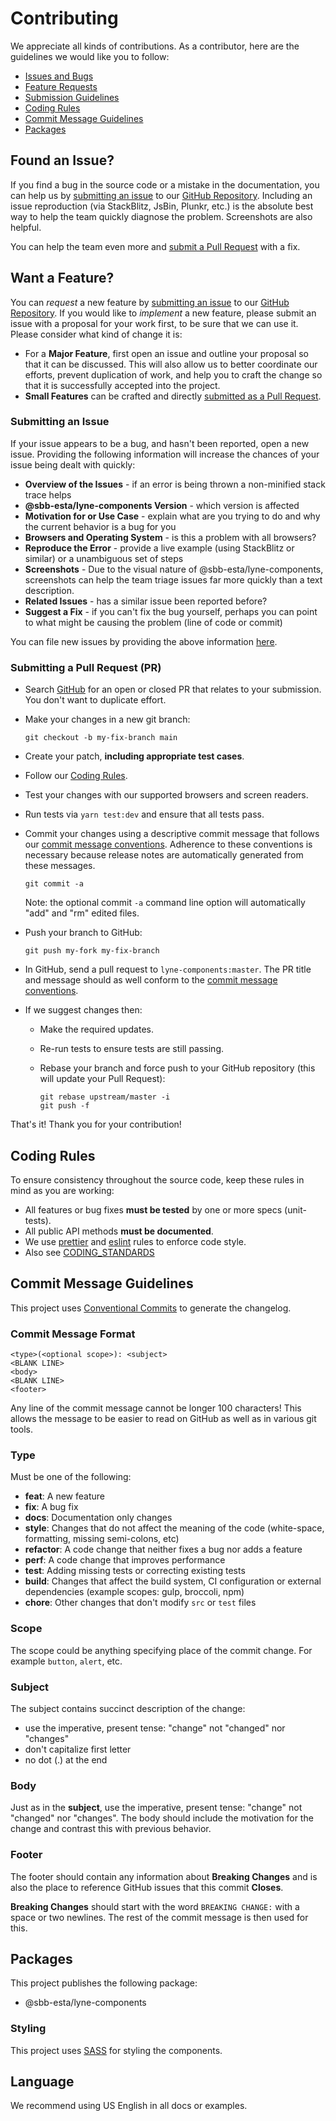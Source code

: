 # Contributing

We appreciate all kinds of contributions. As a contributor, here are the guidelines we would like you to follow:

- [Issues and Bugs](#issue)
- [Feature Requests](#feature)
- [Submission Guidelines](#submit-pr)
- [Coding Rules](#rules)
- [Commit Message Guidelines](#commit)
- [Packages](#packages)

## <a name="issue"></a> Found an Issue?

If you find a bug in the source code or a mistake in the documentation, you can help us by
[submitting an issue](#submit-issue) to our
[GitHub Repository][github]. Including an issue
reproduction (via StackBlitz, JsBin, Plunkr, etc.) is the absolute best way to help the team quickly
diagnose the problem. Screenshots are also helpful.

You can help the team even more and [submit a Pull Request](#submit-pr) with a fix.

## <a name="feature"></a> Want a Feature?

You can _request_ a new feature by [submitting an issue](#submit-issue) to our [GitHub
Repository][github]. If you would like
to _implement_ a new feature, please submit an issue with
a proposal for your work first, to be sure that we can use it.
Please consider what kind of change it is:

- For a **Major Feature**, first open an issue and outline your proposal so that it can be
  discussed. This will also allow us to better coordinate our efforts, prevent duplication of work,
  and help you to craft the change so that it is successfully accepted into the project.
- **Small Features** can be crafted and directly [submitted as a Pull Request](#submit-pr).

### <a name="submit-issue"></a> Submitting an Issue

If your issue appears to be a bug, and hasn't been reported, open a new issue.
Providing the following information will increase the
chances of your issue being dealt with quickly:

- **Overview of the Issues** - if an error is being thrown a non-minified stack trace helps
- **@sbb-esta/lyne-components Version** - which version is affected
- **Motivation for or Use Case** - explain what are you trying to do and why the current behavior
  is a bug for you
- **Browsers and Operating System** - is this a problem with all browsers?
- **Reproduce the Error** - provide a live example (using StackBlitz or similar) or a unambiguous set of steps
- **Screenshots** - Due to the visual nature of @sbb-esta/lyne-components, screenshots can help the team
  triage issues far more quickly than a text description.
- **Related Issues** - has a similar issue been reported before?
- **Suggest a Fix** - if you can't fix the bug yourself, perhaps you can point to what might be
  causing the problem (line of code or commit)

You can file new issues by providing the above information [here](https://github.com/lyne-design-system/lyne-components/issues/new/choose).

### <a name="submit-pr"></a> Submitting a Pull Request (PR)

- Search [GitHub](https://github.com/angular/components/pulls) for an open or closed PR
  that relates to your submission. You don't want to duplicate effort.
- Make your changes in a new git branch:

  ```shell
  git checkout -b my-fix-branch main
  ```

- Create your patch, **including appropriate test cases**.
- Follow our [Coding Rules](#rules).
- Test your changes with our supported browsers and screen readers.
- Run tests via `yarn test:dev` and ensure that all tests pass.
- Commit your changes using a descriptive commit message that follows our
  [commit message conventions](#commit). Adherence to these conventions
  is necessary because release notes are automatically generated from these messages.

  ```shell
  git commit -a
  ```

  Note: the optional commit `-a` command line option will automatically "add" and "rm" edited files.

- Push your branch to GitHub:

  ```shell
  git push my-fork my-fix-branch
  ```

- In GitHub, send a pull request to `lyne-components:master`.
  The PR title and message should as well conform to the [commit message conventions](#commit).

- If we suggest changes then:

  - Make the required updates.
  - Re-run tests to ensure tests are still passing.
  - Rebase your branch and force push to your GitHub repository (this will update your Pull
    Request):

    ```shell
    git rebase upstream/master -i
    git push -f
    ```

That's it! Thank you for your contribution!

## <a name="rules"></a> Coding Rules

To ensure consistency throughout the source code, keep these rules in mind as you are working:

- All features or bug fixes **must be tested** by one or more specs (unit-tests).
- All public API methods **must be documented**.
- We use [prettier](https://prettier.io/) and [eslint](https://eslint.org/) rules to enforce code style.
- Also see [CODING_STANDARDS](./CODING_STANDARDS.md)

## <a name="commit"></a> Commit Message Guidelines

This project uses [Conventional Commits](https://www.conventionalcommits.org/) to generate the changelog.

### Commit Message Format

```
<type>(<optional scope>): <subject>
<BLANK LINE>
<body>
<BLANK LINE>
<footer>
```

Any line of the commit message cannot be longer 100 characters! This allows the message to be easier
to read on GitHub as well as in various git tools.

### Type

Must be one of the following:

- **feat**: A new feature
- **fix**: A bug fix
- **docs**: Documentation only changes
- **style**: Changes that do not affect the meaning of the code (white-space, formatting, missing
  semi-colons, etc)
- **refactor**: A code change that neither fixes a bug nor adds a feature
- **perf**: A code change that improves performance
- **test**: Adding missing tests or correcting existing tests
- **build**: Changes that affect the build system, CI configuration or external dependencies
  (example scopes: gulp, broccoli, npm)
- **chore**: Other changes that don't modify `src` or `test` files

### Scope

The scope could be anything specifying place of the commit change. For example
`button`, `alert`, etc.

### Subject

The subject contains succinct description of the change:

- use the imperative, present tense: "change" not "changed" nor "changes"
- don't capitalize first letter
- no dot (.) at the end

### Body

Just as in the **subject**, use the imperative, present tense: "change" not "changed" nor "changes".
The body should include the motivation for the change and contrast this with previous behavior.

### Footer

The footer should contain any information about **Breaking Changes** and is also the place to
reference GitHub issues that this commit **Closes**.

**Breaking Changes** should start with the word `BREAKING CHANGE:` with a space or two newlines.
The rest of the commit message is then used for this.

## <a name="packages"></a> Packages

This project publishes the following package:

- @sbb-esta/lyne-components

### Styling

This project uses [SASS](https://sass-lang.com/) for styling the components.

## Language

We recommend using US English in all docs or examples.

[github]: https://github.com/lyne-design-system/lyne-components
